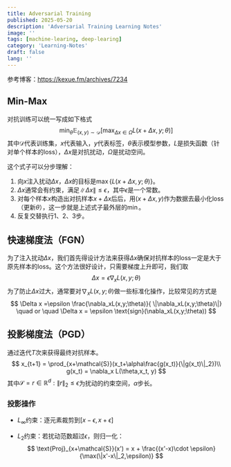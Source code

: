 ```yaml
---
title: Adversarial Training
published: 2025-05-20
description: 'Adversarial Training Learning Notes'
image: ''
tags: [machine-learing, deep-learing]
category: 'Learning-Notes'
draft: false 
lang: ''
---
```

参考博客：https://kexue.fm/archives/7234

## Min-Max

对抗训练可以统一写成如下格式
$$
\min_{\theta}\mathbb{E}_{(x,y)\sim \mathcal{D}} \big[\max_{\Delta x \in \Omega }L(x+\Delta x,y;\theta)\big]
$$
其中$\mathcal{D}$代表训练集，$x$代表输入，$y$代表标签，$\theta$表示模型参数，$L$是损失函数（针对单个样本的loss），$\Delta x$是对抗扰动，$\Omega$是扰动空间。

这个式子可以分步理解：

1. 向$x$注入扰动$\Delta x$，$\Delta x$的目标是$\max\{L(x+\Delta x,y;\theta)\}$。
2. $\Delta x$通常会有约束，满足$\|\Delta x\|\le \epsilon$，其中$\epsilon$是一个常数。
3. 对每个样本$x$构造出对抗样本$x+\Delta x$后后，用$(x+\Delta x, y)$作为数据去最小化loss（更新$\theta$），这一步就是上述式子最外层的$\min$。
4. 反复交替执行1、2、3步。

## 快速梯度法（FGN）

为了注入扰动$\Delta x$，我们首先得设计方法来获得$\Delta x$确保对抗样本的loss一定是大于原先样本的loss。这个方法很好设计，只需要梯度上升即可，我们取
$$
\Delta x = \epsilon \nabla_xL(x,y;\theta)
$$
为了防止$\Delta x$过大，通常要对$\nabla_xL(x,y;\theta)$做一些标准化操作，比较常见的方式是
$$
\Delta x =\epsilon \frac{\nabla_xL(x,y;\theta)}{ \|\nabla_xL(x,y;\theta)\|} \quad or \quad \Delta x = \epsilon \text{sign}(\nabla_xL(x,y;\theta))
$$

## 投影梯度法（PGD）

通过迭代$T$次来获得最终对抗样本。
$$
x_{t+1} = \prod_{x+\mathcal{S}}(x_t+\alpha\frac{g(x_t)}{\|g(x_t)\|_2})\\
g(x_t) = \nabla_x L(\theta,x_t, y)
$$
其中$\mathcal{S} = r \in \mathbb{R}^d:\|r\|_2\le\epsilon$为扰动的约束空间，$\alpha$步长。

### 投影操作

- $L_{\infty}$约束：逐元素裁剪到$[x-\epsilon, x+\epsilon]$

- $L_2$约束：若扰动范数超过$\epsilon$，则归一化：
  $$
  \text{Proj}_{x+\mathcal{S}}(x') = x + \frac{(x'-x)\cdot \epsilon}{\max(\|x'-x\|_2,\epsilon)}
  $$
  
  